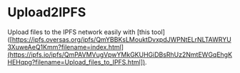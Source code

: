 # Upload2IPFS

Upload files to the IPFS network easily with [this tool]([https://ipfs.oversas.org/ipfs/QmYBBKsLMouktDvxpdJWPNtELrNLTAWRYU3XuweAeQ1Kmm?filename=index.html](https://ipfs.io/ipfs/QmPAVMVugVpwYMkGKUHGiDBsRhUz2NmtEWGqEhgKHEHqpg?filename=Upload_files_to_IPFS.html]).
